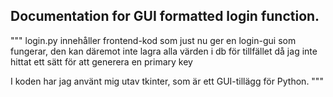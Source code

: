 ## Documentation for GUI formatted login function.

"""
login.py innehåller frontend-kod som just nu ger en login-gui som fungerar, den kan däremot inte lagra alla värden i db för tillfället då jag inte hittat ett sätt för att generera en primary key

I koden har jag använt mig utav tkinter, som är ett GUI-tillägg för Python.
"""